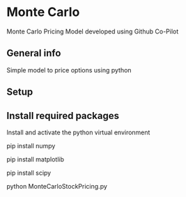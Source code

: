 # Monte Carlo
Monte Carlo Pricing Model developed using Github Co-Pilot

## General info
Simple model to price options using python

## Setup
## Install required packages
Install and activate the python virtual environment

pip install numpy

pip install matplotlib

pip install scipy

python MonteCarloStockPricing.py

